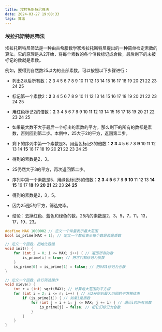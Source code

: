 ```yaml
---
title: 埃拉托斯特尼筛法
date: 2024-03-27 19:08:33
tags: 算法
---
```


### 埃拉托斯特尼筛法		

埃拉托斯特尼筛法是一种由古希腊数学家埃拉托斯特尼提出的一种简单检定素数的算法。它的原理是从2开始，将每个素数的各个倍数标记成合数，最后剩下的未被标记的数就是素数。

例如，要得到自然数25以内的全部素数，可以按照以下步骤进行：

- 列出2以后所有数：2 3 4 5 6 7 8 9 10 11 12 13 14 15 16 17 18 19 20 21 22 23 24 25
- 标记第一个素数2：**2** 3 4 5 6 7 8 9 10 11 12 13 14 15 16 17 18 19 20 21 22 23 24 25

- 用红色标记2的倍数：**2** 3 4 5 6 7 8 9 10 11 12 13 14 15 16 17 18 19 20 21 22 23 24 25
- 如果最大数不大于最后一个标出的素数的平方，那么剩下的所有的数都是素数，否则回到第二步。本例中，25大于2的平方，返回第二步。
- 剩下的序列中第一个素数是3，用蓝色标记3的倍数：**2** **3** 4 5 6 7 8 **9** 10 11 12 13 14 **15** 16 17 18 19 20 **21** 22 23 24 25
- 得到的素数是2，3。
- 25仍然大于3的平方，再次返回第二步。
- 序列中第一个素数是5，用绿色标记5的倍数：**2** **3** 4 **5** 6 7 8 **9** **10** 11 12 13 **14** **15** 16 17 **18** 19 **20** **21** 22 23 **24** **25**
- 得到的素数是2，3，5。
- 因为25是5的平方，筛选完毕。
- 结论：去掉红色、蓝色和绿色的数，25内的素数是2，3，5，7，11，13，17，19，23。

```cpp
#define MAX 1000002 // 定义一个常量表示最大范围
bool is_prime[MAX + 1]; // 定义一个数组表示每个数是否是质数

// 定义一个函数，初始化数组
void init() {
    for (int i = 0; i <= MAX; i++) { // 遍历所有的数
        is_prime[i] = true; // 把它们都标记为质数
    }
    is_prime[0] = is_prime[1] = false; // 把0和1标记为合数
}

// 定义一个函数，执行筛选操作
void sieve() {
    int r = (int) sqrt(MAX); // 计算最大范围的平方根
    for (int i = 2; i <= r; i++) { // 从2开始到最大范围的平方根结束
        if (is_prime[i]) { // 如果i是质数
            for (int j = i + i; j <= MAX; j += i) { // 遍历i的所有倍数
                is_prime[j] = false; // 把它们标记为合数
            }
        }
    }
}
```

